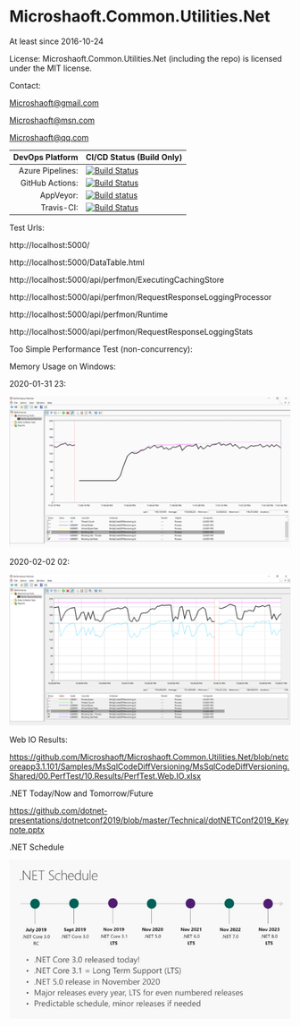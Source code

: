 # Microshaoft.Common.Utilities.Net

At least since 2016-10-24

License:
Microshaoft.Common.Utilities.Net (including the repo) is licensed under the MIT license.

Contact:

  Microshaoft@gmail.com

  Microshaoft@msn.com
  
  Microshaoft@qq.com

|	DevOps Platform 	|	CI/CD Status (Build Only)	                                                                                                                                                                                                                                        |
| ----:	| ----	|
|	Azure Pipelines:	| [![Build Status](https://dev.azure.com/Microshaoft/Microshaoft.Common.Utilities.Net-GitHub/_apis/build/status/Microshaoft.Microshaoft.Common.Utilities.Net)](https://dev.azure.com/Microshaoft/Microshaoft.Common.Utilities.Net-GitHub/_build)	                    |
|	GitHub Actions:		| [![Build Status](https://img.shields.io/endpoint.svg?url=https%3A%2F%2Factions-badge.atrox.dev%2FMicroshaoft%2FMicroshaoft.Common.Utilities.Net%2Fbadge&style=flat)](https://actions-badge.atrox.dev/Microshaoft/Microshaoft.Common.Utilities.Net/goto)				|
|	AppVeyor:			| [![Build status](https://ci.appveyor.com/api/projects/status/d777cn66p6f75yen?svg=true)](https://ci.appveyor.com/project/Microshaoft/microshaoft-common-utilities-net)																							    |
|	Travis-CI:			| [![Build Status](https://travis-ci.org/Microshaoft/Microshaoft.Common.Utilities.Net.svg?branch=master)](https://travis-ci.org/Microshaoft/Microshaoft.Common.Utilities.Net)																							|


Test Urls:

http://localhost:5000/

http://localhost:5000/DataTable.html

http://localhost:5000/api/perfmon/ExecutingCachingStore

http://localhost:5000/api/perfmon/RequestResponseLoggingProcessor

http://localhost:5000/api/perfmon/Runtime

http://localhost:5000/api/perfmon/RequestResponseLoggingStats


Too Simple Performance Test (non-concurrency):

Memory Usage on Windows:

2020-01-31 23:

![Image](Samples/MsSqlCodeDiffVersioning/MsSqlCodeDiffVersioning.Shared/00.PerfTest/10.Results/PerfTest.on.Windows.Memory.Usage.2020-01-31.small.png)

2020-02-02 02:

![Image](Samples/MsSqlCodeDiffVersioning/MsSqlCodeDiffVersioning.Shared/00.PerfTest/10.Results/PerfTest.on.Windows.Memory.Usage.2020-02-02.02-40.png)


Web IO Results:

https://github.com/Microshaoft/Microshaoft.Common.Utilities.Net/blob/netcoreapp3.1.101/Samples/MsSqlCodeDiffVersioning/MsSqlCodeDiffVersioning.Shared/00.PerfTest/10.Results/PerfTest.Web.IO.xlsx

.NET Today/Now and Tomorrow/Future

https://github.com/dotnet-presentations/dotnetconf2019/blob/master/Technical/dotNETConf2019_Keynote.pptx

.NET Schedule

![Image](dotNET.Schedule.2019.Small.jpg)

